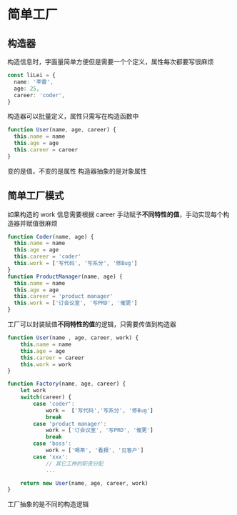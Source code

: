 # 简单工厂

## 构造器

构造信息时，字面量简单方便但是需要一个个定义，属性每次都要写很麻烦

```ts
const liLei = {
  name: '李雷',
  age: 25,
  career: 'coder',
}
```

构造器可以批量定义，属性只需写在构造函数中

```ts
function User(name, age, career) {
  this.name = name
  this.age = age
  this.career = career
}
```

变的是值，不变的是属性
构造器抽象的是对象属性

## 简单工厂模式

如果构造的 work 信息需要根据 career 手动赋予**不同特性的值**，手动实现每个构造器并赋值很麻烦

```ts
function Coder(name, age) {
  this.name = name
  this.age = age
  this.career = 'coder'
  this.work = ['写代码', '写系分', '修Bug']
}
function ProductManager(name, age) {
  this.name = name
  this.age = age
  this.career = 'product manager'
  this.work = ['订会议室', '写PRD', '催更']
}
```

工厂可以封装赋值**不同特性的值**的逻辑，只需要传值到构造器

```ts
function User(name , age, career, work) {
    this.name = name
    this.age = age
    this.career = career
    this.work = work
}

function Factory(name, age, career) {
    let work
    switch(career) {
        case 'coder':
            work =  ['写代码','写系分', '修Bug']
            break
        case 'product manager':
            work = ['订会议室', '写PRD', '催更']
            break
        case 'boss':
            work = ['喝茶', '看报', '见客户']
        case 'xxx':
            // 其它工种的职责分配
            ...

    return new User(name, age, career, work)
}
```

工厂抽象的是不同的构造逻辑
